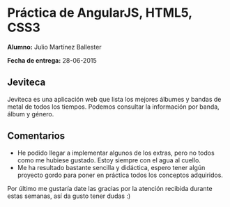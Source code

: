 # Práctica de AngularJS, HTML5, CSS3

**Alumno:** Julio Martínez Ballester

**Fecha de entrega:** 28-06-2015

## Jeviteca
Jeviteca es una aplicación web que lista los mejores álbumes y bandas de metal de todos los tiempos. Podemos consultar la información por banda, álbum y género.


## Comentarios
-  He podido llegar a implementar algunos de los extras, pero no todos como me hubiese gustado. Estoy siempre con el agua al cuello.
-  Me ha resultado bastante sencilla y didáctica, espero tener algún proyecto gordo para poner en práctica todos los conceptos adquiridos.

Por último me gustaría date las gracias por la atención recibida durante estas semanas, así da gusto tener dudas :) 